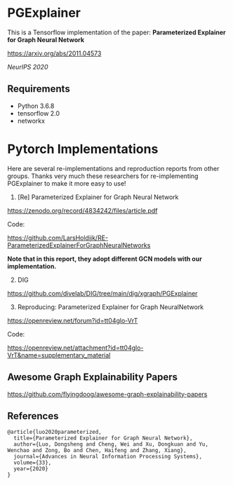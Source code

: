 # PGExplainer
This is a Tensorflow implementation of the paper: <b>Parameterized Explainer for Graph Neural Network</b>

https://arxiv.org/abs/2011.04573

<i>NeurIPS 2020</i>

## Requirements
  * Python 3.6.8
  * tensorflow 2.0
  * networkx

# Pytorch Implementations
Here are several re-implementations and reproduction reports from other groups.
Thanks very much these researchers for re-implementing PGExplainer to make it more easy to use!

1. [Re] Parameterized Explainer for Graph Neural Network 

https://zenodo.org/record/4834242/files/article.pdf


Code: 

https://github.com/LarsHoldijk/RE-ParameterizedExplainerForGraphNeuralNetworks


<b>Note that in this report, they adopt different GCN models with our implementation.</b>

2.  DIG

https://github.com/divelab/DIG/tree/main/dig/xgraph/PGExplainer


3. Reproducing: Parameterized Explainer for Graph NeuralNetwork

https://openreview.net/forum?id=tt04glo-VrT

Code: 

https://openreview.net/attachment?id=tt04glo-VrT&name=supplementary_material




## Awesome Graph Explainability Papers

https://github.com/flyingdoog/awesome-graph-explainability-papers



## References
```
@article{luo2020parameterized,
  title={Parameterized Explainer for Graph Neural Network},
  author={Luo, Dongsheng and Cheng, Wei and Xu, Dongkuan and Yu, Wenchao and Zong, Bo and Chen, Haifeng and Zhang, Xiang},
  journal={Advances in Neural Information Processing Systems},
  volume={33},
  year={2020}
}
```



